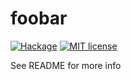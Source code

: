 # foobar

[![Hackage](https://img.shields.io/hackage/v/foobar.svg?logo=haskell)](https://hackage.haskell.org/package/foobar)
[![MIT license](https://img.shields.io/badge/license-MIT-blue.svg)](LICENSE)

See README for more info
